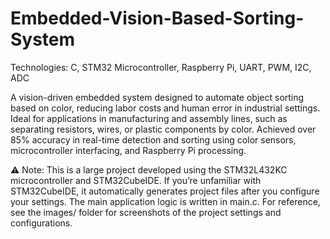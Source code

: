 # Embedded-Vision-Based-Sorting-System

Technologies: C, STM32 Microcontroller, Raspberry Pi, UART, PWM, I2C, ADC

A vision-driven embedded system designed to automate object sorting based on color, reducing labor costs and human error in industrial settings. Ideal for applications in manufacturing and assembly lines, such as separating resistors, wires, or plastic components by color. Achieved over 85% accuracy in real-time detection and sorting using color sensors, microcontroller interfacing, and Raspberry Pi processing.

⚠️ Note:
This is a large project developed using the STM32L432KC microcontroller and STM32CubeIDE. If you’re unfamiliar with STM32CubeIDE, it automatically generates project files after you configure your settings.
The main application logic is written in main.c.
For reference, see the images/ folder for screenshots of the project settings and configurations.
